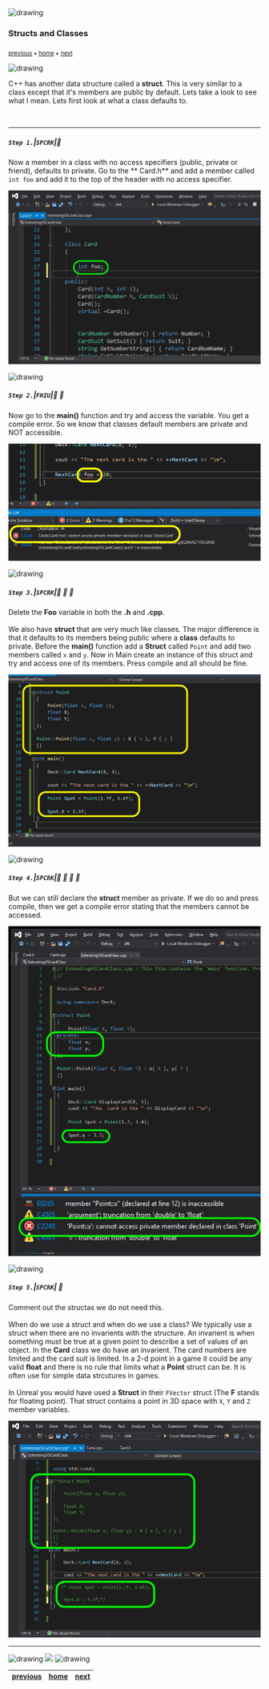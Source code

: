 <img src="https://via.placeholder.com/1000x4/45D7CA/45D7CA" alt="drawing" height="4px"/>

### Structs and Classes

<sub>[previous](../) • [home](../README.md#user-content-gms2-top-down-shooter) • [next](../)</sub>

<img src="https://via.placeholder.com/1000x4/45D7CA/45D7CA" alt="drawing" height="4px"/>

C++ has another data structure called a **struct**.  This is very similar to a class except that it's members are public by default.  Lets take a look to see what I mean.  Lets first look at what a class defaults to.

<br>

---


##### `Step 1.`\|`SPCRK`|:small_blue_diamond:

Now a member in a class with no access specifiers (public, private or friend), defaults to private.  Go to the ** Card.h** and add a member called `int foo` and add it to the top of the header with no access specifier.  

![alt_text](images/FooNoSpecifier.jpg)

<img src="https://via.placeholder.com/500x2/45D7CA/45D7CA" alt="drawing" height="2px" alt = ""/>

##### `Step 2.`\|`FHIU`|:small_blue_diamond: :small_blue_diamond: 

 Now go to the **main()** function and try and access the variable.  You get a compile error. So we know that classes default members are private and NOT accessible.
 
![alt_text](images/CardFooPrivateDefault.jpg)

<img src="https://via.placeholder.com/500x2/45D7CA/45D7CA" alt="drawing" height="2px" alt = ""/>

##### `Step 3.`\|`SPCRK`|:small_blue_diamond: :small_blue_diamond: :small_blue_diamond:

Delete the **Foo** variable in both the **.h** and **.cpp**.<br><br>We also have **struct** that are very much like classes.  The major difference is that it defaults to its members being public where a **class** defaults to private.  Before the **main()** function add a **Struct** called `Point` and add two members called `x` and `y`. Now in Main create an instance of this struct and try and access one of its members. Press compile and all should be fine.

![alt_text](images/SpotPoint.jpg)

<img src="https://via.placeholder.com/500x2/45D7CA/45D7CA" alt="drawing" height="2px" alt = ""/>

##### `Step 4.`\|`SPCRK`|:small_blue_diamond: :small_blue_diamond: :small_blue_diamond: :small_blue_diamond:

But we can still declare the **struct** member as private. If we do so and press compile, then we get a compile error stating that the members cannot be accessed.

![alt_text](images/PrivateStructMember.jpg)

<img src="https://via.placeholder.com/500x2/45D7CA/45D7CA" alt="drawing" height="2px" alt = ""/>

##### `Step 5.`\|`SPCRK`| :small_orange_diamond:

Comment out the structas we do not need this.<br><br>When do we use a struct and when do we use a class?  We typically use a struct when there are no invarients with the structure. An invarient is when something must be true at a given point to describe a set of values of an object.  In the **Card** class we do have an invarient.  The card numbers are limited and the card suit is limited.  In a 2-d point in a game it could be any valid **float** and there is no rule that limits what a **Point** struct can be.  It is often use for simple data strcutures in games.<br><br>In Unreal you would have used a **Struct** in their `FVector` struct (The **F** stands for floating point). That struct contains a point in 3D space with `X`, `Y` and `Z` member variables.

![alt_text](images/StructInvariant.jpg)

___


<img src="https://via.placeholder.com/1000x4/dba81a/dba81a" alt="drawing" height="4px" alt = ""/>

<img src="https://via.placeholder.com/1000x100/45D7CA/000000/?text=Next Up - ADD NEXT PAGE">

<img src="https://via.placeholder.com/1000x4/dba81a/dba81a" alt="drawing" height="4px" alt = ""/>

| [previous](../)| [home](../README.md#user-content-gms2-top-down-shooter) | [next](../)|
|---|---|---|
